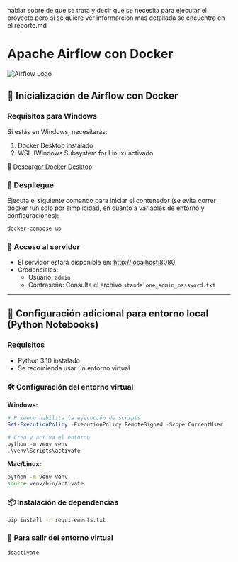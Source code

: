 hablar sobre de que se trata y decir que se necesita para ejecutar el proyecto pero si se quiere ver informarcion mas detallada se encuentra en el reporte.md 


# Apache Airflow con Docker

![Airflow Logo](https://airflow.apache.org/images/feature-image.png)

## 🐳 Inicialización de Airflow con Docker

### Requisitos para Windows
Si estás en Windows, necesitarás:
1. Docker Desktop instalado
2. WSL (Windows Subsystem for Linux) activado

🔗 [Descargar Docker Desktop](https://www.docker.com/products/docker-desktop)

### 🚀 Despliegue
Ejecuta el siguiente comando para iniciar el contenedor (se evita correr docker run solo por simplicidad, en cuanto a variables de entorno y configuraciones):
```bash
docker-compose up
```

### 🔑 Acceso al servidor
- El servidor estará disponible en: [http://localhost:8080](http://localhost:8080)
- Credenciales:
  - Usuario: `admin`
  - Contraseña: Consulta el archivo `standalone_admin_password.txt`

---

## 🐍 Configuración adicional para entorno local (Python Notebooks)

### Requisitos
- Python 3.10 instalado
- Se recomienda usar un entorno virtual

### 🛠 Configuración del entorno virtual

**Windows:**
```powershell
# Primero habilita la ejecución de scripts
Set-ExecutionPolicy -ExecutionPolicy RemoteSigned -Scope CurrentUser

# Crea y activa el entorno
python -m venv venv
.\venv\Scripts\activate
```

**Mac/Linux:**
```bash
python -m venv venv
source venv/bin/activate
```

### 📦 Instalación de dependencias
```bash
pip install -r requirements.txt
```

### 🚪 Para salir del entorno virtual
```bash
deactivate
```



